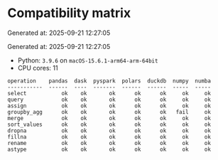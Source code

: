 # Compatibility matrix

Generated at: 2025-09-21 12:27:05

Generated at: 2025-09-21 12:27:05
- Python: `3.9.6` on `macOS-15.6.1-arm64-arm-64bit`
- CPU cores: 11

```text
operation    pandas  dask  pyspark  polars  duckdb  numpy  numba
-----------  ------  ----  -------  ------  ------  -----  -----
select           ok    ok       ok      ok      ok     ok     ok
query            ok    ok       ok      ok      ok     ok     ok
assign           ok    ok       ok      ok      ok     ok     ok
groupby_agg      ok    ok       ok      ok      ok   fail     ok
merge            ok    ok       ok      ok      ok     ok     ok
sort_values      ok    ok       ok      ok      ok     ok     ok
dropna           ok    ok       ok      ok      ok     ok     ok
fillna           ok    ok       ok      ok      ok     ok     ok
rename           ok    ok       ok      ok      ok     ok     ok
astype           ok    ok       ok      ok      ok     ok     ok
```
